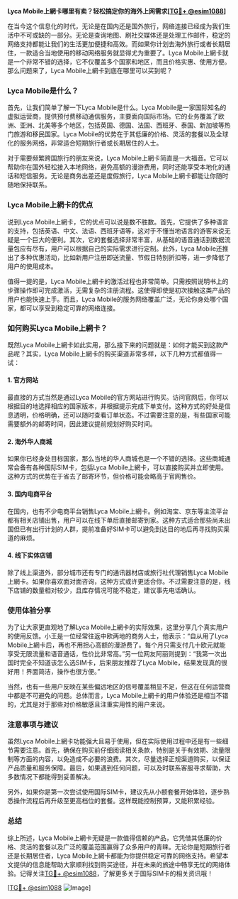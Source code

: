 **Lyca Mobile上網卡哪里有卖？轻松搞定你的海外上网需求[[TG💪+ @esim1088](https://t.me/s/esim1088)]**

在当今这个信息化的时代，无论是在国内还是国外旅行，网络连接已经成为我们生活中不可或缺的一部分。无论是查询地图、刷社交媒体还是处理工作邮件，稳定的网络支持都能让我们的生活更加便捷和高效。而如果你计划去海外旅行或者长期居住，一款适合当地使用的移动网络服务就显得尤为重要了。Lyca Mobile上網卡就是一个非常不错的选择，它不仅覆盖多个国家和地区，而且价格实惠、使用方便。那么问题来了，Lyca Mobile上網卡到底在哪里可以买到呢？

### Lyca Mobile是什么？

首先，让我们简单了解一下Lyca Mobile是什么。Lyca Mobile是一家国际知名的虚拟运营商，提供预付费移动通信服务，主要面向国际市场。它的业务覆盖了欧洲、亚洲、北美等多个地区，包括英国、德国、法国、西班牙、泰国、新加坡等热门旅游和移民国家。Lyca Mobile的优势在于其低廉的价格、灵活的套餐以及全球化的服务网络，非常适合短期旅行者或长期居住的人士。

对于需要频繁跨国旅行的朋友来说，Lyca Mobile上網卡简直是一大福音。它可以帮助你在国外轻松接入本地网络，避免高额的漫游费用，同时还能享受本地化的通话和短信服务。无论是商务出差还是度假旅行，Lyca Mobile上網卡都能让你随时随地保持联系。

### Lyca Mobile上網卡的优点

说到Lyca Mobile上網卡，它的优点可以说是数不胜数。首先，它提供了多种语言的支持，包括英语、中文、法语、西班牙语等，这对于不懂当地语言的游客来说无疑是一个巨大的便利。其次，它的套餐选择非常丰富，从基础的语音通话到数据流量包应有尽有，用户可以根据自己的实际需求进行定制。此外，Lyca Mobile还推出了多种优惠活动，比如新用户注册即送流量、节假日特别折扣等，进一步降低了用户的使用成本。

值得一提的是，Lyca Mobile上網卡的激活过程也非常简单。只需按照说明书上的步骤操作即可完成激活，无需复杂的注册流程。这使得即使是初次接触这类产品的用户也能快速上手。而且，Lyca Mobile的服务网络覆盖广泛，无论你身处哪个国家，都可以享受到稳定可靠的网络连接。

### 如何购买Lyca Mobile上網卡？

既然Lyca Mobile上網卡如此实用，那么接下来的问题就是：如何才能买到这款产品呢？其实，Lyca Mobile上網卡的购买渠道非常多样，以下几种方式都值得一试：

#### 1. 官方网站

最直接的方式当然是通过Lyca Mobile的官方网站进行购买。访问官网后，你可以根据目的地选择相应的国家版本，并根据提示完成下单支付。这种方式的好处是信息透明，价格明确，还可以随时查看订单状态。不过需要注意的是，有些国家可能需要额外的邮寄时间，因此建议提前规划好购买时间。

#### 2. 海外华人商城

如果你已经身处目标国家，那么当地的华人商城也是一个不错的选择。这些商城通常会备有各种国际SIM卡，包括Lyca Mobile上網卡，可以直接购买并立即使用。这种方式的优势在于省去了邮寄环节，但价格可能会略高于官网售价。

#### 3. 国内电商平台

在国内，也有不少电商平台销售Lyca Mobile上網卡。例如淘宝、京东等主流平台都有相关店铺出售，用户可以在线下单后直接邮寄到家。这种方式适合那些尚未出国但已有出行计划的人群，提前准备好SIM卡可以避免到达目的地后再寻找购买渠道的麻烦。

#### 4. 线下实体店铺

除了线上渠道外，部分城市还有专门的通讯器材店或旅行社代理销售Lyca Mobile上網卡。如果你喜欢面对面咨询，这种方式或许更适合你。不过需要注意的是，线下店铺的数量相对较少，且库存情况可能不稳定，建议事先电话确认。

### 使用体验分享

为了让大家更直观地了解Lyca Mobile上網卡的实际效果，这里分享几个真实用户的使用反馈。小王是一位经常往返中欧两地的商务人士，他表示：“自从用了Lyca Mobile上網卡后，再也不用担心高额的漫游费了。每个月只需支付几十欧元就能享受无限流量和语音通话，性价比非常高。”另一位网友阿丽则提到：“我第一次出国时完全不知道该怎么选SIM卡，后来朋友推荐了Lyca Mobile，结果发现真的很好用！界面简洁，操作也很方便。”

当然，也有一些用户反映在某些偏远地区的信号覆盖稍显不足，但这在任何运营商中都是不可避免的问题。总体而言，Lyca Mobile上網卡的用户体验还是相当不错的，尤其是对于那些对价格敏感且注重实用性的用户来说。

### 注意事项与建议

虽然Lyca Mobile上網卡功能强大且易于使用，但在实际使用过程中还是有一些细节需要注意。首先，确保在购买前仔细阅读相关条款，特别是关于有效期、流量限制等方面的内容，以免造成不必要的浪费。其次，尽量选择正规渠道购买，以保证产品质量和服务保障。最后，如果遇到任何问题，可以及时联系客服寻求帮助，大多数情况下都能得到妥善解决。

另外，如果你是第一次尝试使用国际SIM卡，建议先从小额套餐开始体验，逐步熟悉操作流程后再升级至更高档位的套餐。这样既能控制预算，又能积累经验。

### 总结

综上所述，Lyca Mobile上網卡无疑是一款值得信赖的产品，它凭借其低廉的价格、灵活的套餐以及广泛的覆盖范围赢得了众多用户的青睐。无论你是短期旅行者还是长期居住者，Lyca Mobile上網卡都能为你提供稳定可靠的网络支持。希望本文提供的信息能帮助大家顺利找到购买途径，并在未来的旅途中畅享无忧的网络体验。记得关注[TG💪+ @esim1088](https://t.me/s/esim1088)，了解更多关于国际SIM卡的相关资讯哦！

[[TG💪+ @esim1088](https://t.me/s/esim1088) ![Image](https://i.postimg.cc/4NQfJmqS/Snipaste-2025-05-13-00-14-12.png)]